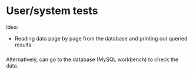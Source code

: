 
# User/system tests
Idea: 
- Reading data page by page from the database and printing out queried results

   
### 
Alternatively, can go to the database (MySQL workbench) to check the data. 
